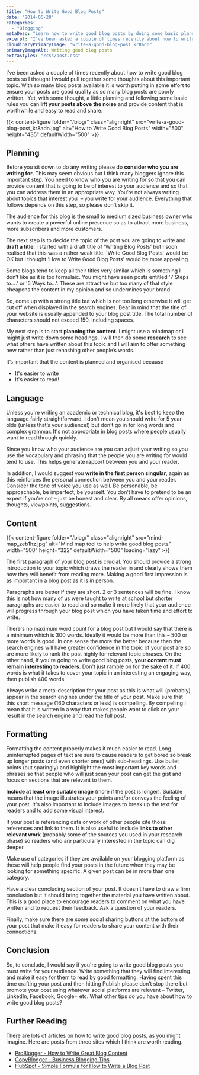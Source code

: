 ```yaml
---
title: "How to Write Good Blog Posts"
date: "2014-06-28"
categories:
  - "Blogging"
metaDesc: "Learn how to write good blog posts by doing some basic planning the following a few simple rules. Raise the quality of your blog posts above the noise."
excerpt: "I’ve been asked a couple of times recently about how to write good blog posts so I thought I would pull together some thoughts about this important topic. With so many blog posts available it is worth putting in some effort to ensure your posts are good quality as so many blog posts are poorly written. Yet, with some thought, a little planning and following some basic rules you can <strong>lift your posts above the noise</strong> and provide content that is worthwhile and easy to read and share."
cloudinaryPrimaryImage: "write-a-good-blog-post_kr8adn"
primaryImageAlt: Writing good blog posts
extraStyles: "/css/post.css"
---
```


I've been asked a couple of times recently about how to write good blog posts so I thought I would pull together some thoughts about this important topic. With so many blog posts available it is worth putting in some effort to ensure your posts are good quality as so many blog posts are poorly written.  Yet, with some thought, a little planning and following some basic rules you can **lift your posts above the noise** and provide content that is worthwhile and easy to read and share.

{{< content-figure folder="/blog/"
class="alignright"
src="write-a-good-blog-post_kr8adn.jpg"
alt="How to Write Good Blog Posts"
width="500" height="435" defaultWidth="500" >}}

## Planning

Before you sit down to do any writing please do **consider who you are writing for**. This may seem obvious but I think many bloggers ignore this important step. You need to know who you are writing for so that you can provide content that is going to be of interest to your audience and so that you can address them in an appropriate way. You’re not always writing about topics that interest you  – you write for your audience. Everything that follows depends on this step, so please don't skip it.

The audience for this blog is the small to medium sized business owner who wants to create a powerful online presence so as to attract more business, more subscribers and more customers.

The next step is to decide the topic of the post you are going to write and **draft a title**. I started with a draft title of 'Writing Blog Posts' but I soon realised that this was a rather weak title. 'Write Good Blog Posts' would be OK but I thought 'How to Write Good Blog Posts' would be more appealing.

Some blogs tend to keep all their titles very similar which is something I don’t like as it is too formulaic. You might have seen posts entitled '7 Steps to….' or '5 Ways to…'. These are attractive but too many of that style cheapens the content in my opinion and so undermines your brand.

So, come up with a strong title but which is not too long otherwise it will get cut off when displayed in the search engines. Bear in mind that the title of your website is usually appended to your blog post title. The total number of characters should not exceed 150, including spaces.

My next step is to start **planning the content**. I might use a mindmap or I might just write down some headings. I will then do some **research** to see what others have written about this topic and I will aim to offer something new rather than just rehashing other people’s words.

It’s important that the content is planned and organised because

- It's easier to write
- It's easier to read!

## Language

Unless you're writing an academic or technical blog, it's best to keep the language fairly straightforward. I don't mean you should write for 5 year olds (unless that’s your audience!) but don't go in for long words and complex grammar. It's not appropriate in blog posts where people usually want to read through quickly.

Since you know who your audience are you can adjust your writing so you use the vocabulary and phrasing that the people you are writing for would tend to use. This helps generate rapport between you and your reader.

In addition, I would suggest you **write in the first person singular**, again as this reinforces the personal connection between you and your reader. Consider the tone of voice you use as well. Be personable, be approachable, be imperfect, be yourself. You don’t have to pretend to be an expert if you're not – just be honest and clear. By all means offer opinions, thoughts, viewpoints, suggestions.

## Content

{{< content-figure folder="/blog/"
class="alignright"
src="mind-map_zeb1hz.jpg"
alt="Mind map tool to help write good blog posts"
width="500" height="322" defaultWidth="500"
loading="lazy" >}}

The first paragraph of your blog post is crucial. You should provide a strong introduction to your topic which draws the reader in and clearly shows them how they will benefit from reading more. Making a good first impression is as important in a blog post as it is in person.

Paragraphs are better if they are short. 2 or 3 sentences will be fine. I know this is not how many of us were taught to write at school but shorter paragraphs are easier to read and so make it more likely that your audience will progress through your blog post which you have taken time and effort to write.

There's no maximum word count for a blog post but I would say that there is a minimum which is 300 words. Ideally it would be more than this – 500 or more words is good. In one sense the more the better because then the search engines will have greater confidence in the topic of your post are so are more likely to rank the post highly for relevant topic phrases. On the other hand, if you're going to write good blog posts, **your content must remain interesting to readers**. Don't just ramble on for the sake of it. If 400 words is what it takes to cover your topic in an interesting an engaging way, then publish 400 words.

Always write a meta-description for your post as this is what will (probably) appear in the search engines under the title of your post. Make sure that this short message (160 characters or less) is compelling. By compelling I mean that it is written in a way that makes people want to click on your result in the search engine and read the full post.

## Formatting

Formatting the content properly makes it much easier to read. Long uninterrupted pages of text are sure to cause readers to get bored so break up longer posts (and even shorter ones) with sub-headings. Use bullet points (but sparingly) and highlight the most important key words and phrases so that people who will just scan your post can get the gist and focus on sections that are relevant to them.

**Include at least one suitable image** (more if the post is longer). Suitable means that the image illustrates your points and/or conveys the feeling of your post. It's also important to include images to break up the text for readers and to add some visual interest.

If your post is referencing data or work of other people cite those references and link to them. It is also useful to include **links to other relevant work** (probably some of the sources you used in your research phase) so readers who are particularly interested in the topic can dig deeper.

Make use of categories if they are available on your blogging platform as these will help people find your posts in the future when they may be looking for something specific. A given post can be in more than one category.

Have a clear concluding section of your post. It doesn’t have to draw a firm conclusion but it should bring together the material you have written about. This is a good place to encourage readers to comment on what you have written and to request their feedback. Ask a question of your readers.

Finally, make sure there are some social sharing buttons at the bottom of your post that make it easy for readers to share your content with their connections.

## Conclusion

So, to conclude, I would say if you're going to write good blog posts you must write for your audience. Write something that they will find interesting and make it easy for them to read by good formatting. Having spent this time crafting your post and then hitting Publish please don’t stop there but promote your post using whatever social platforms are relevant – Twitter, LinkedIn, Facebook, Google+ etc. What other tips do you have about how to write good blog posts?

## Further Reading

There are lots of articles on how to write good blog posts, as you might imagine. Here are posts from three sites which I think are worth reading.

- [ProBlogger - How to Write Great Blog Content](https://problogger.com/how-to-write-great-blog-content/)
- [CopyBlogger - Business Blogging Tips](https://www.copyblogger.com/business-blogging-tips/)
- [HubSpot - Simple Formula for How to Write a Blog Post](https://blog.hubspot.com/marketing/how-to-start-a-blog)
